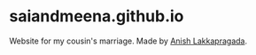 # saiandmeena.github.io


Website for my cousin's marriage.
Made by [Anish Lakkapragada](https://github.com/anish-lakkapragada).
